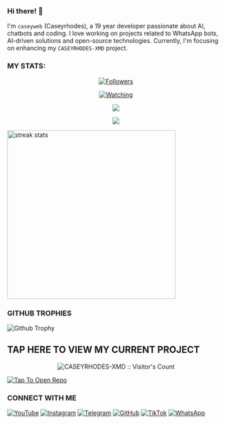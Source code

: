 ### Hi there! 👋 
I'm `caseyweb` (Caseyrhodes), a 19 year developer passionate about AI, chatbots and coding. I love working on projects related to WhatsApp bots, AI-driven solutions and open-source technologies. Currently, I'm focusing on enhancing my `CASEYRHODES-XMD` project.


### MY STATS:
<p align="center"><a href="https://github.com/caseyweb/followers"><img title="Followers" src="https://img.shields.io/github/followers/caseyweb?color=red&style=flat-square"></a></p>
<p align="center"><a href="https://komarev.com/ghpvc/?username=caseyweb&color=blue&style=flat-square&label=Profile+Views"><img title="Watching" src="https://komarev.com/ghpvc/?username=caseyweb&color=green&style=flat-square&label=Profile+View"></a>
</p>
<p align="center"><a href="https://github.com/caseyweb"><img src="https://github-readme-stats.vercel.app/api?username=caseyweb&show_icons=true&theme=radical"></a></p>
<p align="center"><a href="https://github.com/caseyweb"><img src="https://github-readme-stats.vercel.app/api/top-langs/?username=caseyweb&theme=radical&layout=compact"></a></p>

<img width=390 src="https://github-readme-streak-stats-salesp07.vercel.app/?user=caseyweb&count_private=true&theme=react&border_radius=10" alt="streak stats"/>

### GITHUB TROPHIES
![Github Trophy](https://github-profile-trophy.vercel.app/?username=caseyweb)

## TAP HERE TO VIEW MY CURRENT PROJECT

</p>
<p align="center"><img src="https://profile-counter.glitch.me/{caseyweb}/count.svg" alt="CASEYRHODES-XMD :: Visitor's Count"/></p>

[![Tap To Open Repo](https://i.imgur.com/1DHOg3Z.gif)](https://github.com/caseyweb/CASEYRHODES-XMD )



### CONNECT WITH ME 
[![YouTube](https://img.shields.io/badge/YouTube-red?style=flat-square&logo=youtube)](https://www.youtube.com/@caseyrhodes01)
[![Instagram](https://img.shields.io/badge/Instagram-E4405F?style=flat-square&logo=instagram&logoColor=white)](https://www.instagram.com/caseyrhodes)
[![Telegram](https://img.shields.io/badge/Telegram-2CA5E0?style=flat-square&logo=telegram&logoColor=white)](https://t.me/caseyrhodes001)
[![GitHub](https://img.shields.io/badge/GitHub-black?style=flat-square&logo=github&logoColor=white)](https://github.com/caseyweb)
[![TikTok](https://img.shields.io/badge/TikTok-000000?style=flat-square&logo=tiktok&logoColor=white)](https://www.tiktok.com/@caseyrhodes1)
[![WhatsApp](https://img.shields.io/badge/WhatsApp-25D366?style=flat-square&logo=whatsapp&logoColor=white)](https://wa.me/254112192119) 
